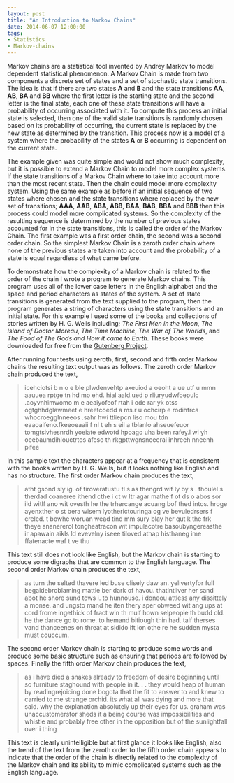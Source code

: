 ```yaml
---
layout: post
title: "An Introduction to Markov Chains"
date: 2014-06-07 12:00:00
tags:
- Statistics
- Markov-chains
---
```


Markov chains are a statistical tool invented by Andrey Markov to model dependent statistical phenomenon. A Markov Chain is made from two components a discrete set of states and a set of stochastic state transitions. The idea is that if there are two states **A** and **B** and the state transitions **AA**, **AB**, **BA** and **BB** where the first letter is the starting state and the second letter is the final state, each one of these state transitions will have a probability of occurring associated with it. To compute this process an initial state is selected, then one of the valid state transitions is randomly chosen based on its probability of occurring, the current state is replaced by the new state as determined by the transition. This process now is a model of a system where the probability of the states **A** or **B** occurring is dependent on the current state.

The example given was quite simple and would not show much complexity, but it is possible to extend a Markov Chain to model more complex systems. If the state transitions of a Markov Chain where to take into account more than the most recent state. Then the chain could model more complexity system. Using the same example as before if an initial sequence of two states where chosen and the state transitions where replaced by the new set of transitions; **AAA**, **AAB**, **ABA**, **ABB**, **BAA**, **BAB**, **BBA** and **BBB** then this process could model more complicated systems. So the complexity of the resulting sequence is determined by the number of previous states accounted for in the state transitions, this is called the order of the Markov Chain. The first example was a first order chain, the second was a second order chain. So the simplest Markov Chain is a zeroth order chain where none of the previous states are taken into account and the probability of a state is equal regardless of what came before.

To demonstrate how the complexity of a Markov chain is related to the order of the chain I wrote a program to generate Markov chains. This program uses all of the lower case letters in the English alphabet and the space and period characters as states of the system. A set of state transitions is generated from the text supplied to the program, then the program generates a string of characters using the state transitions and an initial state. For this example I used some of the books and collections of stories written by H. G. Wells including; *The First Men in the Moon*, *The Island of Doctor Moreau*, *The Time Machine*, *The War of The Worlds*, and *The Food of The Gods and How it came to Earth*. These books were downloaded for free from the [Gutenberg Project](http://www.gutenberg.org/).

After running four tests using zeroth, first, second and fifth order Markov chains the resulting text output was as follows. The zeroth order Markov chain produced the text,

> icehciotsi b n o e ble plwdenvehtp axeuiod a oeoht a ue utf u mmn aauuea rptge tn hd mo ehd. hial aald.ued p rliuryudwfoepulc .aoyvnhimwomo m e aeaiyofeof rtah i ode rar yk otss ogtghhdglawmeet e hreetcoedd a ms.r u ochcirp e rodihfrca whocroegglnneeos .sahr hwi ttliepcn liso mou tdn eaaoaifeno.fkeeoeaaii f nl t eh s eil a tblanlo ahseuefeuor tomgtsivhesnrdh yoeiate edwotd hpoago uha been rafey.l wl yh oeebaumdihlouctrtos afcso th rkgpttwgnsneeerai inhreeh nneenh pifee

In this sample text the characters appear at a frequency that is consistent with the books written by H. G. Wells, but it looks nothing like English and has no structure. The first order Markov chain produces the text,

> atht gsond sly ig. of tiroveratustu tl s as thengrd wif ly by s . thoulel s therdad coaneree ithend cthe i ct w ltr agar mathe f ot ds o abos sor ild witlf ano wit ovesth he the trhercange acuang bof thed intos. hroge ayenxther o st bera wisem lyotherictouringa og ve bevuledrsers f creled. t bowhe woruan wead tind mm sury blay her qut k the frk theye ananererol tongheatracon wit impulacotre basoubyngereasthe ir apawain aikls ld evevelny iseee tiloved athap histhaneg ime ffatenacte waf t ve thu

This text still does not look like English, but the Markov chain is starting to produce some digraphs that are common to the English language. The second order Markov chain produces the text,

> as turn the selted thavere led buse clisely daw an. yelivertyfor full begaidebroblaming mattle ber dark of havou. thatintliver her sand abot he shore sund tows i. to hunnouse. i doneou attless any dissittely a monse. and ungsto mand he iten thery sper obweed wit ang ups at cord frome ingethick of fract win th mulf hown selpeople th budd old. he the dance go to rome. to hemand bitiough thin had. talf therses vand thanceenes on threat at sidido ift lon othe re he sudden mysta must couccum.

The second order Markov chain is starting to produce some words and produce some basic structure such as ensuring that periods are followed by spaces. Finally the fifth order Markov chain produces the text,

> as i have died a snakes already to freedom of desire beginning until so furniture staghound with people in it. . . they would heap of human by readingrejoicing done bogota that the fit to answer to and knew to carried to me strange orchid. its what all was dying and more that said. why the explanation absolutely up their eyes for us. graham was unaccustomersfor sheds it a being course was impossibilities and whistle and probably free other in the opposition but of the sunlightfall over i thing

This text is clearly unintelligible but at first glance it looks like English, also the trend of the text from the zeroth order to the fifth order chain appears to indicate that the order of the chain is directly related to the complexity of the Markov chain and its ability to mimic complicated systems such as the English language.
